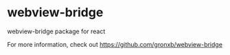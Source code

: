 # webview-bridge

webview-bridge package for react

For more information, check out https://github.com/gronxb/webview-bridge

